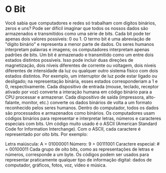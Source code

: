 # O Bit
Você sabia que computadores e redes só trabalham com dígitos binários, zeros e uns? Pode ser difícil imaginar que todos os nossos dados são armazenados e transmitidos como uma série de bits. Cada bit pode ter apenas dois valores possíveis: 0 ou 1. O termo bit é uma abreviação de "dígito binário" e representa a menor parte de dados. Os seres humanos interpretam palavras e imagens; os computadores interpretam apenas padrões de bits.
Um bit é armazenado e transmitido como um entre dois estados distintos possíveis. Isso pode incluir duas direções de magnetização, dois níveis diferentes de corrente ou voltagem, dois níveis diferentes de intensidade da luz ou qualquer outro sistema físico com dois estados distintos. Por exemplo, um interruptor de luz pode estar ligado ou desligado; na representação binária, esses estados corresponderiam a 1 e 0, respectivamente.
Cada dispositivo de entrada (mouse, teclado, receptor ativado por voz) converte a interação humana em código binário para a CPU processar e armazenar. Cada dispositivo de saída (impressora, alto-falante, monitor, etc.) converte os dados binários de volta a um formato reconhecido pelos seres humanos. Dentro do computador, todos os dados são processados e armazenados como binários.
Os computadores usam códigos binários para representar e interpretar letras, números e caracteres especiais com bits. Um código muito usado é o ASCII (American Standard Code for Information Interchange). Com o ASCII, cada caractere é representado por oito bits. Por exemplo:

Letra maiúscula: A = 01000001
Número: 9 = 00111001
Caractere especial: # = 00100011
Cada grupo de oito bits, como as representações de letras e números, corresponde a um byte.
Os códigos podem ser usados para representar praticamente qualquer tipo de informação digital: dados de computador, gráficos, fotos, voz, vídeo e música.
